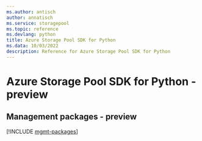 ```yaml
---
ms.author: antisch
author: annatisch
ms.service: storagepool
ms.topic: reference
ms.devlang: python
title: Azure Storage Pool SDK for Python
ms.data: 10/03/2022
description: Reference for Azure Storage Pool SDK for Python
---
```

# Azure Storage Pool SDK for Python - preview

## Management packages - preview
[!INCLUDE [mgmt-packages](storage-pool-mgmt-index.md)]